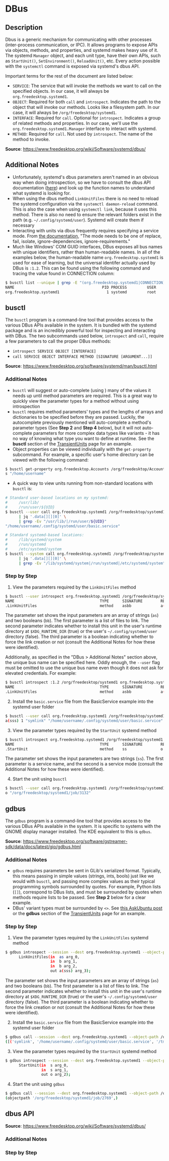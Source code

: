 # DBus

## Description

Dbus is a generic mechanism for communicating with other processes (inter-process communication, or IPC). It allows programs to expose APIs via objects, methods, and properties, and systemd makes heavy use of it. The systemd `Manager` object, and each unit type, have their own APIs, such as `StartUnit()`, `SetEnvironment()`, `ReloadUnit()`, etc. Every action possible with the `systemctl` command is exposed via systemd's dbus API.

Important terms for the rest of the document are listed below:

* `SERVICE`: The service that will invoke the methods we want to call on the specified objects. In our case, it will always be `org.freedesktop.systemd1`.
* `OBJECT`: Required for both `call` and `introspect`. Indicates the path to the object that will invoke our methods. Looks like a filesystem path. In our case, it will always be `/org/freedesktop/systemd1`.
* `INTERFACE`: Required for `call`. Optional for `introspect`. Indicates a group of related methods and properties. In our case, we'll use the `org.freedesktop.systemd1.Manager` interface to interact with systemd.
* `METHOD`: Required for `call`. Not used by `introspect`. The name of the method to invoke.

**Source**: <https://www.freedesktop.org/wiki/Software/systemd/dbus/>

## Additional Notes

* Unfortunately, systemd's dbus parameters aren't named in an obvious way when doing introspection, so we have to consult the dbus API documentation ([here](https://www.freedesktop.org/wiki/Software/systemd/dbus/)) and look up the function names to understand what systemd is looking for.
* When using the dbus method `LinkUnitFiles` there is no need to reload the systemd configuration via the `systemctl daemon-reload` command. This is also the case when using `systemctl link`, because it uses this method. There is also no need to ensure the relevant folders exist in the path (e.g. `~/.config/systemd/user`). Systemd will create them if necessary
* Interacting with units via dbus frequently requires specifying a service mode. From [the documentation](https://www.freedesktop.org/wiki/Software/systemd/dbus/), "The mode needs to be one of replace, fail, isolate, ignore-dependencies, ignore-requirements."
* Much like Windows' COM GUID interfaces, DBus exposes all bus names with unique identifiers, rather than human-readable names. In all of the examples below, the human-readable name `org.freedesktop.systemd1` is used for ease of learning, but the universal identifer actually used by DBus is `:1.2`. This can be found using the following command and tracing the value found in CONNECTION column:

```sh
$ busctl list --unique | grep -E "(org.freedesktop.systemd1|CONNECTION)"
NAME                                       PID PROCESS         USER             CONNECTION    UNIT                      SESSION    DESCRIPTION
org.freedesktop.systemd1                     1 systemd         root             :1.2          init.scope                -          -
```

## busctl

The `busctl` program is a command-line tool that provides access to the various DBus APIs available in the system. It is bundled with the systemd package and is an incredibly powerful tool for inspecting and interacting with DBus. The two subcommands used below, `introspect` and `call`, require a few parameters to call the proper DBus methods:

* `introspect SERVICE OBJECT [INTERFACE]`
* `call SERVICE OBJECT INTERFACE METHOD [SIGNATURE [ARGUMENT...]]`

**Source**: <https://www.freedesktop.org/software/systemd/man/busctl.html>

### Additional Notes

* `busctl` will suggest or auto-complete (using <TAB>) many of the values it needs up until method parameters are required. This is a great way to quickly view the parameter types for a method without using introspection
* `busctl` requires method parameters' types and the lengths of arrays and dictionaries to be specified before they are passed. Luckily, the autocomplete previously mentioned will auto-complete a method's parameter types (See **Step 2** and **Step 4** below), but it will not auto-complete parameters for more complex data types like variants - it has no way of knowing what type you want to define at runtime. See the **busctl** section of the [TransientUnits](../TransientUnits/TransientUnits.md#busctl) page for an example.
* Object properties can be viewed individually with the `get-property` subcommand. For example, a specific user's home directory can be viewed with the following command:

```sh
$ busctl get-property org.freedesktop.Accounts /org/freedesktop/Accounts/User${UID} org.freedesktop.Accounts.User HomeDirectory
s "/home/username"
```

* A quick way to view units running from non-standard locations  with `busctl` is:

```sh
# Standard user-based locations on my systemd:
#     /usr/lib/
#     /run/user/${UID}
$ busctl --user call org.freedesktop.systemd1 /org/freedesktop/systemd1 org.freedesktop.systemd1.Manager ListUnitFiles --j=short \
      | jq '.data[][][0]' \
      | grep -Ev "/usr/lib/|/run/user/${UID}"
"/home/username/.config/systemd/user/basic.service"
```

```sh
# Standard systemd-based locations:
#     /lib/systemd/system
#     /run/systemd
#     /etc/systemd/system
$ busctl --system call org.freedesktop.systemd1 /org/freedesktop/systemd1 org.freedesktop.systemd1.Manager ListUnitFiles --j=short \
      | jq '.data[][][0]' \
      | grep -Ev "/lib/systemd/system|/run/systemd|/etc/systemd/system"
```

### Step by Step

1. View the parameters required by the `LinkUnitFiles` method

```sh
$ busctl --user introspect org.freedesktop.systemd1 /org/freedesktop/systemd1 org.freedesktop.systemd1.Manager | grep -E "(NAME|LinkUnitFiles)"
NAME                                      TYPE      SIGNATURE        RESULT/VALUE                             FLAGS
.LinkUnitFiles                            method    asbb             a(sss)                                   -
```

The parameter set shows the input parameters are an array of strings (`as`) and two booleans (`bb`). The first parameter is a list of files to link. The second parameter indicates whether to install this unit in the user's runtime directory at `$XDG_RUNTIME_DIR` (true) or the user's `~/.config/systemd/user` directory (false). The third parameter is a boolean indicating whether to force the link creation or not (consult the Additional Notes for how these were identified).

Additionally, as specified in the "DBus > Additional Notes" section above, the unique bus name can be specified here. Oddly enough, the `--user` flag must be omitted to use the unique bus name even though it does not ask for elevated credentials. For example:

```sh
$ busctl introspect :1.2 /org/freedesktop/systemd1 org.freedesktop.systemd1.Manager | grep -E "(NAME|LinkUnitFiles)"
NAME                                      TYPE      SIGNATURE        RESULT/VALUE                             FLAGS
.LinkUnitFiles                            method    asbb             a(sss)                                   -
```

2. Install the `basic.service` file from the BasicService example into the systemd user folder

```sh
$ busctl --user call org.freedesktop.systemd1 /org/freedesktop/systemd1 org.freedesktop.systemd1.Manager LinkUnitFiles asbb 1 "/tmp/basic.service" false true
a(sss) 1 "symlink" "/home/username/.config/systemd/user/basic.service" "/tmp/basic.service"
```

3. View the parameter types required by the `StartUnit` systemd method

```sh
$ busctl introspect org.freedesktop.systemd1 /org/freedesktop/systemd1 org.freedesktop.systemd1.Manager | grep -E "(NAME|StartUnit )"
NAME                                      TYPE      SIGNATURE        RESULT/VALUE                             FLAGS
.StartUnit                                method    ss               o                                        -
```

The parameter set shows the input parameters are two strings (`ss`). The first parameter is a service name, and the second is a service mode (consult the Additional Notes for how these were identified).

4. Start the unit using `busctl`

```sh
$ busctl --user call org.freedesktop.systemd1 /org/freedesktop/systemd1 org.freedesktop.systemd1.Manager StartUnit "ss" basic.service fail
o "/org/freedesktop/systemd1/job/3132"
```

## gdbus

The `gdbus` program is a command-line tool that provides access to the various DBus APIs available in the system. It is specific to systems with the GNOME display manager installed. The KDE equivalent to this is `qdbus`.

**Source**: <https://www.freedesktop.org/software/gstreamer-sdk/data/docs/latest/gio/gdbus.html>

### Additional Notes

* `gdbus` requires parameters be sent in GLib's serialized format. Typically, this means passing in simple values (strings, ints, bools) just like we would with `busctl`, and passing more complex values as their typical programming symbols surrounded by quotes. For example, Python lists (`[]`), correspond to DBus lists, and must be surrounded by quotes when methods require lists to be passed. See **Step 2** below for a clear example.
* DBus' variant types must be surrounded by `<>`. See [this AskUbuntu post](https://askubuntu.com/questions/359587/how-to-pass-asv-arguments-to-gdbus) or the **gdbus** section of the [TransientUnits](../TransientUnits/TransientUnits.md#gdbus) page for an example.

### Step by Step

1. View the parameter types required by the `LinkUnitFiles` systemd method

```sh
$ gdbus introspect --session --dest org.freedesktop.systemd1 --object-path /org/freedesktop/systemd1 | grep LinkUnitFiles -A3
      LinkUnitFiles(in  as arg_0,
                    in  b arg_1,
                    in  b arg_2,
                    out a(sss) arg_3);
```

The parameter set shows the input parameters are an array of strings (`as`) and two booleans (`bb`). The first parameter is a list of files to link. The second parameter indicates whether to install this unit in the user's runtime directory at `$XDG_RUNTIME_DIR` (true) or the user's `~/.config/systemd/user` directory (false). The third parameter is a boolean indicating whether to force the link creation or not (consult the Additional Notes for how these were identified).

2. Install the `basic.service` file from the BasicService example into the systemd user folder

```sh
$ gdbus call --session --dest org.freedesktop.systemd1 --object-path /org/freedesktop/systemd1 --method org.freedesktop.systemd1.Manager.LinkUnitFiles "['/tmp/basic.service']" false false
([('symlink', '/home/username/.config/systemd/user/basic.service', '/tmp/basic.service')],)
```

3. View the parameter types required by the `StartUnit` systemd method

```sh
$ gdbus introspect --session --dest org.freedesktop.systemd1 --object-path /org/freedesktop/systemd1 | grep 'StartUnit(' -A2
      StartUnit(in  s arg_0,
                in  s arg_1,
                out o arg_2);
```

4. Start the unit using `gdbus`

```sh
$ gdbus call --session --dest org.freedesktop.systemd1 --object-path /org/freedesktop/systemd1 --method org.freedesktop.systemd1.Manager.StartUnit basic.service fail
(objectpath '/org/freedesktop/systemd1/job/2769',)
```

## dbus API

**Source**: <https://www.freedesktop.org/wiki/Software/systemd/dbus/>

### Additional Notes

### Step by Step
